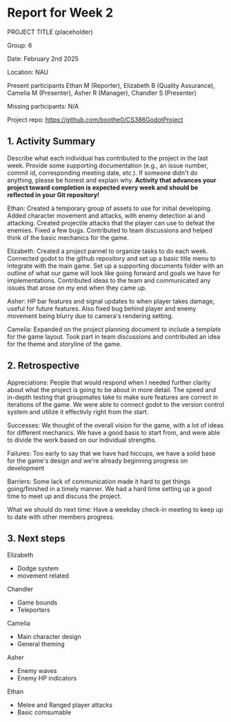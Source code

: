 # Report for Week 2

PROJECT TITLE (placeholder)

Group: 6

Date: February 2nd 2025

Location: NAU

Present participants Ethan M (Reporter), Elizabeth B (Quality Assurance), Camelia M (Presenter), Asher R (Manager), Chandler S (Presenter)

Missing participants: N/A

Project repo: https://github.com/boothe0/CS386GodotProject

## 1.  Activity Summary

Describe what each individual has contributed to the project in the last week.  Provide some supporting documentation (e.g., an issue number, commit id, corresponding meeting date, etc.).  If someone didn't do anything, please be honest and explain why. **Activity that advances your project toward completion is expected every week and should be reflected in your Git repository!**

Ethan: Created a temporary group of assets to use for initial developing. Added character movement and attacks, with enemy detection ai and attacking. Created projectile attacks that the player can use to defeat the enemies. Fixed a few bugs. Contributed to team discussions and helped think of the basic mechanics for the game.

Elizabeth: Created a project pannel to organize tasks to do each week. Connected godot to the github repository and set up a basic title menu to integrate with the main game. Set up a supporting documents folder with an outline of what our game will look like going forward and goals we have for implementations. Contributed ideas to the team and communicated any issues that arose on my end when they came up.

Asher: HP bar features and signal updates to when player takes damage, useful for future features. Also fixed bug behind player and enemy movement being blurry due to camera's rendering setting. 

Camelia: Expanded on the project planning document to include a template for the game layout. Took part in team discussions and contributed an idea for the theme and storyline of the game.

## 2. Retrospective

Appreciations: 
People that would respond when I needed further clarity about what the project is going to be about in more detail. The speed and in-depth testing that groupmates take to make sure features are correct in iterations of the game. We were able to connect godot to the version control system and utilize it effectivly right from the start.

Successes: 
We thought of the overall vision for the game, with a lot of ideas for different mechanics. We have a good basis to start from, and were able to divide the work based on our individual strengths.

Failures: Too early to say that we have had hiccups, we have a solid base for the game's design and we're already beginning progress on development

Barriers: Some lack of communication made it hard to get things going/finished in a timely manner. We had a hard time setting up a good time to meet up and discuss the project.

What we should do next time: Have a weekday check-in meeting to keep up to date with other members progress.

## 3. Next steps
Elizabeth
- Dodge system
- movement related
  
Chandler
- Game bounds
- Teleporters
  
Camelia
- Main character design
- General theming
  
Asher
- Enemy waves
- Enemy HP indicators
  
Ethan
- Melee and Ranged player attacks
- Basic comsumable
